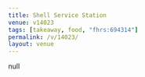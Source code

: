 ```yaml
---
title: Shell Service Station
venue: v14023
tags: [takeaway, food, "fhrs:694314"]
permalink: /v/14023/
layout: venue
---
```

null